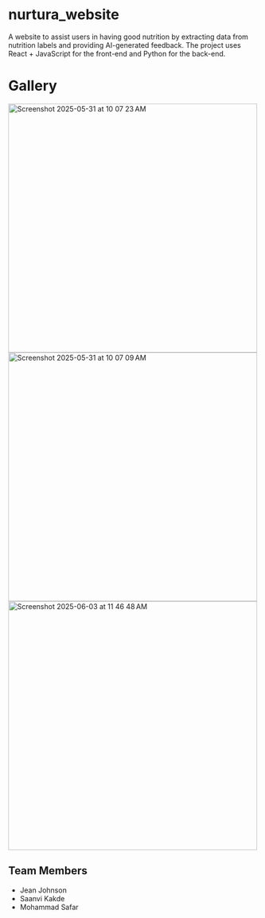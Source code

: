 # nurtura_website

A website to assist users in having good nutrition by extracting data from nutrition labels and providing AI-generated feedback.
The project uses React + JavaScript for the front-end and Python for the back-end. 

# Gallery 
<img width="500" alt="Screenshot 2025-05-31 at 10 07 23 AM" src="https://github.com/user-attachments/assets/31a8505b-332c-4d45-b3a4-b4ace529efbd" />
<img width="500" alt="Screenshot 2025-05-31 at 10 07 09 AM" src="https://github.com/user-attachments/assets/726214d4-3a58-47fa-a9ba-ba632e0faed4" />
<img width="500" alt="Screenshot 2025-06-03 at 11 46 48 AM" src="https://github.com/user-attachments/assets/feb250c5-c9dc-41a8-9746-cf7a63aad67b" />

## Team Members

- Jean Johnson
- Saanvi Kakde
- Mohammad Safar


